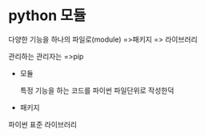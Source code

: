 # python 모듈

다양한 기능을 하나의 파일로(module) =>패키지 => 라이브러리 

관리하는 관리자는 =>pip 

- 모듈 

  특정 기능을 하는 코드를 파이썬 파일단위로 작성한덕 

- 패키지

파이썬 표준 라이브러리 


